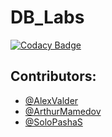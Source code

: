 # DB_Labs

[![Codacy Badge](https://api.codacy.com/project/badge/Grade/073c2fefbef1400b894fa9c3ee3f3c33)](https://app.codacy.com/gh/AlexValder/DB_Labs?utm_source=github.com&utm_medium=referral&utm_content=AlexValder/DB_Labs&utm_campaign=Badge_Grade_Settings)

## Contributors:

* [@AlexValder](https://github.com/AlexValder)
* [@ArthurMamedov](https://github.com/ArthurMamedov)
* [@SoloPashaS](https://github.com/SoloPashaS)
